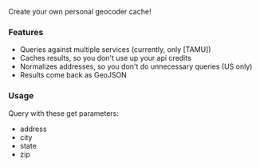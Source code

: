 Create your own personal geocoder cache!

### Features

- Queries against multiple services (currently, only [TAMU])
- Caches results, so you don't use up your api credits
- Normalizes addresses, so you don't do unnecessary queries (US only)
- Results come back as GeoJSON


### Usage

Query with these get parameters:

* address
* city
* state
* zip
